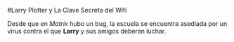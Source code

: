 #Larry Plotter y La Clave Secreta del Wifi

Desde que en *Matrix* hubo un bug, la escuela se encuentra asediada por un virus contra el que **Larry** y 
sus amigos deberan luchar.
